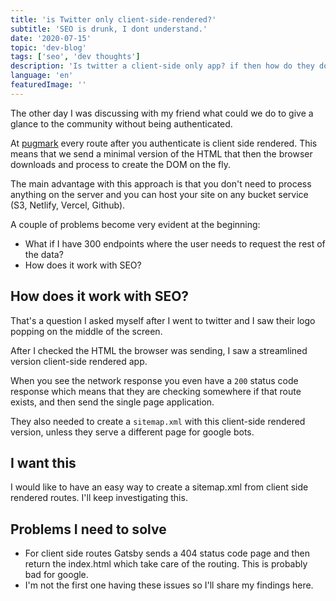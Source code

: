 ```yaml
---
title: 'is Twitter only client-side-rendered?'
subtitle: 'SEO is drunk, I dont understand.'
date: '2020-07-15'
topic: 'dev-blog'
tags: ['seo', 'dev thoughts']
description: 'Is twitter a client-side only app? if then how do they do SEO?'
language: 'en'
featuredImage: ''
---
```


The other day I was discussing with my friend what could we do to give a glance to the community without being authenticated.

At [pugmark](https://pugmark.io?ref=blog-m4x) every route after you authenticate is client side rendered. This means that we send a minimal version of the HTML that then the browser downloads and process to create the DOM on the fly.

The main advantage with this approach is that you don't need to process anything on the server and you can host your site on any bucket service (S3, Netlify, Vercel, Github).

A couple of problems become very evident at the beginning:

- What if I have 300 endpoints where the user needs to request the rest of the data?
- How does it work with SEO?

## How does it work with SEO?

That's a question I asked myself after I went to twitter and I saw their logo popping on the middle of the screen.

After I checked the HTML the browser was sending, I saw a streamlined version client-side rendered app.

When you see the network response you even have a `200` status code response which means that they are checking somewhere if that route exists, and then send the single page application.

They also needed to create a `sitemap.xml` with this client-side rendered version, unless they serve a different page for google bots.

## I want this

I would like to have an easy way to create a sitemap.xml from client side rendered routes. I'll keep investigating this.

## Problems I need to solve

- For client side routes Gatsby sends a 404 status code page and then return the index.html which take care of the routing. This is probably bad for google.
- I'm not the first one having these issues so I'll share my findings here.
